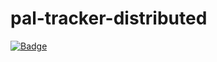 # pal-tracker-distributed

[![Badge](https://github.com/scb5304/pal-tracker-distributed/workflows/Pal%20Tracker%20Distributed%20Pipeline/badge.svg)](https://github.com/scb5304/pal-tracker/actions)
